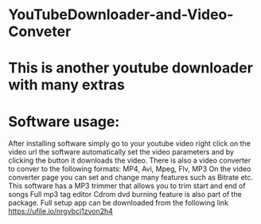# YouTubeDownloader-and-Video-Conveter
# This is another youtube downloader with many extras
# Software usage:
After installing software simply go to your youtube video right click on the video url the software automatically set the video parameters and by clicking the button it downloads the video. 
There is also a video converter to conver to the following formats: MP4, Avi, Mpeg, Flv, MP3
On the video converter page you can set and change many features such as Bitrate etc.
This software has a MP3 trimmer that allows you to trim start and end of songs
Full mp3 tag editor
Cdrom dvd burning feature is also part of the package.
Full setup app can be downloaded from the following link https://ufile.io/nrgvbcj1zvon2h4
